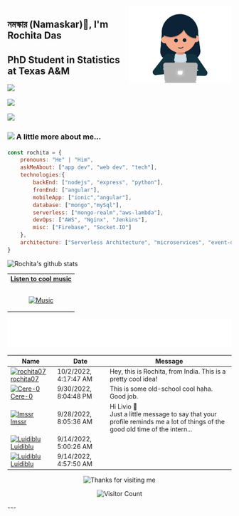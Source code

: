 <img align='right' src="https://github.com/rochita07/rochita07/blob/main/coding_gif.gif" width="230" >


##  নমস্কার (Namaskar)🙏, I'm Rochita Das 
##  PhD Student in Statistics at Texas A&M

[![](https://img.shields.io/badge/LinkedIn-rochitadas-blue)](https://www.linkedin.com/in/rochitadas/)

[![](https://img.shields.io/badge/Website-rochitadas-green)](https://rochita07.github.io/rochitadas.github.io/generic.html)

[![](https://img.shields.io/badge/Gmail-rochita.das.stat@gmail.com-red)](mailto:rochita.das.stat@gmail.com)


### <img src="https://media.giphy.com/media/VgCDAzcKvsR6OM0uWg/giphy.gif" width="50"> A little more about me...  

```javascript
const rochita = {
    pronouns: "He" | "Him",
    askMeAbout: ["app dev", "web dev", "tech"],
    technologies:{
        backEnd: ["nodejs", "express", "python"],
        fronEnd: ["angular"],
        mobileApp: ["ionic","angular"],
        database: ["mongo","mySql"],
        serverless: ["mongo-realm","aws-lambda"],
        devOps: ["AWS", "Nginx", "Jenkins"],
        misc: ["Firebase", "Socket.IO"]
    },
    architecture: ["Serverless Architecture", "microservices", "event-driven", "Single page applications"],
}
```

![Rochita's github stats](https://github-readme-stats.vercel.app/api?username=rochita07&hide=["issues"]&show_icons=true)





<!-- Social -->
<table width="100%" align="center">

<td align="center">
<a href="https://www.youtube.com/watch?v=3YxaaGgTQYM&ab_channel=EvanescenceVEVO">
<strong>Listen to cool music</strong>
<br />
<br />


<p>
<img height="100" alt="Music" src="https://raw.githubusercontent.com/BrunnerLivio/brunnerlivio/master/images/music.gif"> 
</a>
</p>

</td>
</tr>
</table>

<div align="center">
<a href="https://github.com/rochita07/rochita07/issues/1#issuecomment-new"><img src="https://raw.githubusercontent.com/BrunnerLivio/brunnerlivio/master/images/guestbook.svg"></a> 
</div>

<!-- Guestbook -->
| Name | Date | Message |
|---|---|---|
| <a href="https://github.com/rochita07"><img width="24" src="https://avatars.githubusercontent.com/u/42886269?s=24&u=f2f9dece9efbcfac30a1e84d7697086208bfe9dc&v=4" alt="rochita07" /> rochita07</a> |10/2/2022, 4:17:47 AM|Hey, this is Rochita, from India. This is a pretty cool idea!|
| <a href="https://github.com/Cere-0"><img width="24" src="https://avatars.githubusercontent.com/u/105999339?s=24&u=536ae754fac16224b4413b263c1011ad124f417e&v=4" alt="Cere-0" /> Cere-0</a> |9/30/2022, 8:04:48 PM|This is some old-school cool haha. Good job.|
| <a href="https://github.com/lmssr"><img width="24" src="https://avatars.githubusercontent.com/u/44872924?s=24&u=c692f29b24caab54d561d11ed15af1d3dbbabbb1&v=4" alt="lmssr" /> lmssr</a> |9/28/2022, 8:05:36 AM|Hi Livio 👋<br />Just a little message to say that your profile reminds me a lot of things of the good old time of the intern...|
| <a href="https://github.com/Luidiblu"><img width="24" src="https://avatars.githubusercontent.com/u/40251675?s=24&u=8e0cd4fc115e6101912f4a559ebd4d2c1f7818d1&v=4" alt="Luidiblu" /> Luidiblu</a> |9/14/2022, 5:00:26 AM||
| <a href="https://github.com/Luidiblu"><img width="24" src="https://avatars.githubusercontent.com/u/40251675?s=24&u=8e0cd4fc115e6101912f4a559ebd4d2c1f7818d1&v=4" alt="Luidiblu" /> Luidiblu</a> |9/14/2022, 4:57:50 AM||
<!-- /Guestbook -->

<!-- Footer -->

<div align="center">

<img height="120" alt="Thanks for visiting me" width="100%" src="https://raw.githubusercontent.com/BrunnerLivio/brunnerlivio/master/images/marquee.svg" />
<br />

![Visitor Count](https://profile-counter.glitch.me/rochita07/count.svg)
    

</div>
---






<!---
rochita07/rochita07 is a ✨ special ✨ repository because its `README.md` (this file) appears on your GitHub profile.
You can click the Preview link to take a look at your changes.

⭐️ From [@ashrafkm](https://github.com/ashrafkm)
--->
